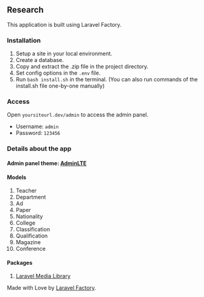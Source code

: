 ## Research

This application is built using Laravel Factory.

### Installation
1. Setup a site in your local environment.
2. Create a database.
3. Copy and extract the .zip file in the project directory.
4. Set config options in the `.env` file.
5. Run `bash install.sh` in the terminal. (You can also run commands of the install.sh file one-by-one manually)

### Access

Open `yoursiteurl.dev/admin` to access the admin panel.
- Username: `admin`
- Password: `123456`

### Details about the app
#### Admin panel theme: [AdminLTE](https://github.com/almasaeed2010/AdminLTE)

#### Models
1. Teacher
2. Department
3. Ad
4. Paper
5. Nationality
6. College
7. Classification
8. Qualification
9. Magazine
10. Conference

#### Packages
1. [Laravel Media Library](https://github.com/spatie/laravel-medialibrary)

Made with Love by [Laravel Factory](https://laravelfactory.com/).
